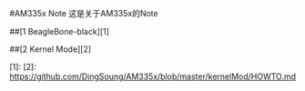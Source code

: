 #AM335x Note
这是关于AM335x的Note

##[1 BeagleBone-black][1]


##[2 Kernel Mode][2]

[1]: 
[2]: https://github.com/DingSoung/AM335x/blob/master/kernelMod/HOWTO.md



